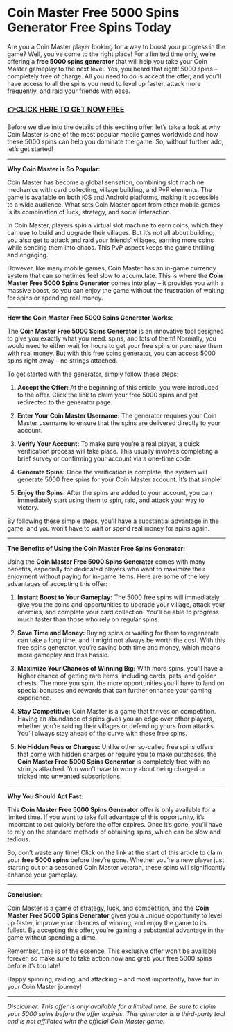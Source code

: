 # Coin Master Free 5000 Spins Generator Free Spins Today

Are you a Coin Master player looking for a way to boost your progress in the game? Well, you’ve come to the right place! For a limited time only, we’re offering a **free 5000 spins generator** that will help you take your Coin Master gameplay to the next level. Yes, you heard that right! 5000 spins – completely free of charge. All you need to do is accept the offer, and you’ll have access to all the spins you need to level up faster, attack more frequently, and raid your friends with ease.

### [👉CLICK HERE TO GET NOW FREE](https://freeforyou.xyz/cms/)

Before we dive into the details of this exciting offer, let’s take a look at why Coin Master is one of the most popular mobile games worldwide and how these 5000 spins can help you dominate the game. So, without further ado, let’s get started!

---

**Why Coin Master is So Popular:**

Coin Master has become a global sensation, combining slot machine mechanics with card collecting, village building, and PvP elements. The game is available on both iOS and Android platforms, making it accessible to a wide audience. What sets Coin Master apart from other mobile games is its combination of luck, strategy, and social interaction.

In Coin Master, players spin a virtual slot machine to earn coins, which they can use to build and upgrade their villages. But it’s not all about building; you also get to attack and raid your friends’ villages, earning more coins while sending them into chaos. This PvP aspect keeps the game thrilling and engaging.

However, like many mobile games, Coin Master has an in-game currency system that can sometimes feel slow to accumulate. This is where the **Coin Master Free 5000 Spins Generator** comes into play – it provides you with a massive boost, so you can enjoy the game without the frustration of waiting for spins or spending real money.

---

**How the Coin Master Free 5000 Spins Generator Works:**

The **Coin Master Free 5000 Spins Generator** is an innovative tool designed to give you exactly what you need: spins, and lots of them! Normally, you would need to either wait for hours to get your free spins or purchase them with real money. But with this free spins generator, you can access 5000 spins right away – no strings attached.

To get started with the generator, simply follow these steps:

1. **Accept the Offer:** At the beginning of this article, you were introduced to the offer. Click the link to claim your free 5000 spins and get redirected to the generator page.
   
2. **Enter Your Coin Master Username:** The generator requires your Coin Master username to ensure that the spins are delivered directly to your account.
   
3. **Verify Your Account:** To make sure you’re a real player, a quick verification process will take place. This usually involves completing a brief survey or confirming your account via a one-time code.
   
4. **Generate Spins:** Once the verification is complete, the system will generate 5000 free spins for your Coin Master account. It’s that simple!

5. **Enjoy the Spins:** After the spins are added to your account, you can immediately start using them to spin, raid, and attack your way to victory.

By following these simple steps, you’ll have a substantial advantage in the game, and you won’t have to wait or spend real money for spins again.

---

**The Benefits of Using the Coin Master Free Spins Generator:**

Using the **Coin Master Free 5000 Spins Generator** comes with many benefits, especially for dedicated players who want to maximize their enjoyment without paying for in-game items. Here are some of the key advantages of accepting this offer:

1. **Instant Boost to Your Gameplay:**
   The 5000 free spins will immediately give you the coins and opportunities to upgrade your village, attack your enemies, and complete your card collection. You’ll be able to progress much faster than those who rely on regular spins.

2. **Save Time and Money:**
   Buying spins or waiting for them to regenerate can take a long time, and it might not always be worth the cost. With this free spins generator, you’re saving both time and money, which means more gameplay and less hassle.

3. **Maximize Your Chances of Winning Big:**
   With more spins, you’ll have a higher chance of getting rare items, including cards, pets, and golden chests. The more you spin, the more opportunities you’ll have to land on special bonuses and rewards that can further enhance your gaming experience.

4. **Stay Competitive:**
   Coin Master is a game that thrives on competition. Having an abundance of spins gives you an edge over other players, whether you’re raiding their villages or defending yours from attacks. You’ll always stay ahead of the curve with these free spins.

5. **No Hidden Fees or Charges:**
   Unlike other so-called free spins offers that come with hidden charges or require you to make purchases, the **Coin Master Free 5000 Spins Generator** is completely free with no strings attached. You won’t have to worry about being charged or tricked into unwanted subscriptions.

---

**Why You Should Act Fast:**

This **Coin Master Free 5000 Spins Generator** offer is only available for a limited time. If you want to take full advantage of this opportunity, it’s important to act quickly before the offer expires. Once it’s gone, you’ll have to rely on the standard methods of obtaining spins, which can be slow and tedious.

So, don’t waste any time! Click on the link at the start of this article to claim your **free 5000 spins** before they’re gone. Whether you’re a new player just starting out or a seasoned Coin Master veteran, these spins will significantly enhance your gameplay.

---

**Conclusion:**

Coin Master is a game of strategy, luck, and competition, and the **Coin Master Free 5000 Spins Generator** gives you a unique opportunity to level up faster, improve your chances of winning, and enjoy the game to its fullest. By accepting this offer, you’re gaining a substantial advantage in the game without spending a dime.

Remember, time is of the essence. This exclusive offer won’t be available forever, so make sure to take action now and grab your free 5000 spins before it’s too late!

Happy spinning, raiding, and attacking – and most importantly, have fun in your Coin Master journey!

---

*Disclaimer: This offer is only available for a limited time. Be sure to claim your 5000 spins before the offer expires. This generator is a third-party tool and is not affiliated with the official Coin Master game.*
